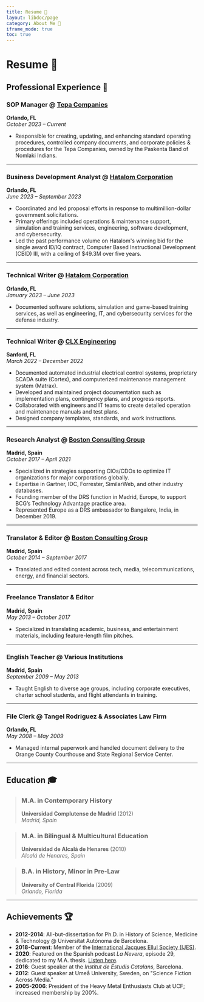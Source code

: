 ```yaml
---
title: Resume 💼
layout: libdoc/page
category: About Me 👋
iframe_mode: true
toc: true
---
```

# Resume 💼

## Professional Experience 💼

### SOP Manager @ [Tepa Companies](http://tepa.com)
**Orlando, FL**  
*October 2023 – Current*  
- Responsible for creating, updating, and enhancing standard operating procedures, controlled company documents, and corporate policies & procedures for the Tepa Companies, owned by the Paskenta Band of Nomlaki Indians.

---

### Business Development Analyst @ [Hatalom Corporation](https://www.hatalom.com)
**Orlando, FL**  
*June 2023 – September 2023*  
- Coordinated and led proposal efforts in response to multimillion-dollar government solicitations.
- Primary offerings included operations & maintenance support, simulation and training services, engineering, software development, and cybersecurity.
- Led the past performance volume on Hatalom's winning bid for the single award ID/IQ contract, Computer Based Instructional Development (CBID) III, with a ceiling of $49.3M over five years.

---

### Technical Writer @ [Hatalom Corporation](https://www.hatalom.com)
**Orlando, FL**  
*January 2023 – June 2023*  
- Documented software solutions, simulation and game-based training services, as well as engineering, IT, and cybersecurity services for the defense industry.

---

### Technical Writer @ [CLX Engineering](https://clxengineering.com)
**Sanford, FL**  
*March 2022 – December 2022*  
- Documented automated industrial electrical control systems, proprietary SCADA suite (Cortex), and computerized maintenance management system (Matrax).
- Developed and maintained project documentation such as implementation plans, contingency plans, and progress reports.
- Collaborated with engineers and IT teams to create detailed operation and maintenance manuals and test plans.
- Designed company templates, standards, and work instructions.

---

### Research Analyst @ [Boston Consulting Group](https://www.bcg.com)
**Madrid, Spain**  
*October 2017 – April 2021*  
- Specialized in strategies supporting CIOs/CDOs to optimize IT organizations for major corporations globally.
- Expertise in Gartner, IDC, Forrester, SimilarWeb, and other industry databases.
- Founding member of the DRS function in Madrid, Europe, to support BCG’s Technology Advantage practice area.
- Represented Europe as a DRS ambassador to Bangalore, India, in December 2019.

---

### Translator & Editor @ [Boston Consulting Group](https://www.bcg.com)
**Madrid, Spain**  
*October 2014 – September 2017*  
- Translated and edited content across tech, media, telecommunications, energy, and financial sectors.

---

### Freelance Translator & Editor
**Madrid, Spain**  
*May 2013 – October 2017*  
- Specialized in translating academic, business, and entertainment materials, including feature-length film pitches.

---

### English Teacher @ Various Institutions
**Madrid, Spain**  
*September 2009 – May 2013*  
- Taught English to diverse age groups, including corporate executives, charter school students, and flight attendants in training.

---

### File Clerk @ Tangel Rodriguez & Associates Law Firm
**Orlando, FL**  
*May 2008 – May 2009*  
- Managed internal paperwork and handled document delivery to the Orange County Courthouse and State Regional Service Center.

---

## Education 🎓

> ### M.A. in Contemporary History  
> **Universidad Complutense de Madrid** (2012)  
> *Madrid, Spain*

> ### M.A. in Bilingual & Multicultural Education  
> **Universidad de Alcalá de Henares** (2010)  
> *Alcalá de Henares, Spain*

> ### B.A. in History, Minor in Pre-Law  
> **University of Central Florida** (2009)  
> *Orlando, Florida*

---

## Achievements 🏆

- **2012-2014**: All-but-dissertation for Ph.D. in History of Science, Medicine & Technology @ Universitat Autónoma de Barcelona.
- **2018-Current**: Member of the [International Jacques Ellul Society (IJES)](https://ellul.org).
- **2020**: Featured on the Spanish podcast *La Nevera*, episode 29, dedicated to my M.A. thesis. [Listen here](https://www.ivoox.com/en/nevera-vol-29-el-neo-ludismo-movimientos-audios-mp3_rf_57219834_1.html).
- **2016**: Guest speaker at the *Institut de Estudis Catalans*, Barcelona.
- **2012**: Guest speaker at Umeå University, Sweden, on "Science Fiction Across Media."
- **2005-2006**: President of the Heavy Metal Enthusiasts Club at UCF; increased membership by 200%.